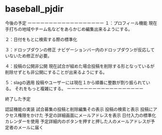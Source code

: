 # baseball_pjdir
今後の予定
ーーーーーーーーーーーーーーーーーー
１：プロフィール機能
現在手打ちの地域やチーム名などをあらかじめ編集出来るようにする。

２：日付をもとに検索する際の標準化

３：ドロップダウンの修正
ナビゲーションバー内のドロップダウンが反応していないため修正が必要。

４：投稿の公開非公開
現在試合が組めた場合投稿を削除する形となっているが削除せずとも非公開にすることが出来るようにする。

５：slagの適用
投稿やユーザーには現在１から順番に整数が割り振られている。
それをもっと複雑にする。
ーーーーーーーーーーーーーーーーーー

終了した予定

認証機能の実装
試合募集の投稿と削除編集その表示
投稿の検索と表示
投稿にアクセス権限をかけた
予定の詳細画面にメールアドレスを表示
日付入力の標準化カレンダーを使用
予定詳細内のボタンを押すと押した人のメールアドレスが予定者のメールに届く